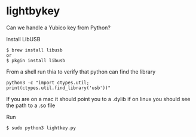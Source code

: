 # lightbykey
Can we handle a Yubico key from Python?

Install LibUSB
```
$ brew install libusb
or
$ pkgin install libusb
```
From a shell run thia to verify that python can find the library
```
python3 -c "import ctypes.util; print(ctypes.util.find_library('usb'))"
```
If you are on a mac it should point you to a .dylib
if on linux you should see the path to a .so file

Run
```
$ sudo python3 lightkey.py
```
